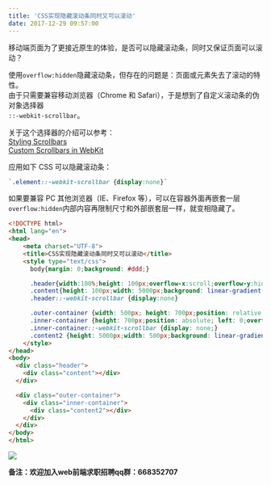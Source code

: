 ```yaml
---
title: 'CSS实现隐藏滚动条同时又可以滚动'
date: 2017-12-29 09:57:00
---   
```

移动端页面为了更接近原生的体验，是否可以隐藏滚动条，同时又保证页面可以滚动？

使用`overflow:hidden`隐藏滚动条，但存在的问题是：页面或元素失去了滚动的特性。  
由于只需要兼容移动浏览器（Chrome 和 Safari），于是想到了自定义滚动条的伪对象选择器  
`::-webkit-scrollbar`。

关于这个选择器的介绍可以参考：  
[Styling Scrollbars](https://webkit.org/blog/363/styling-scrollbars/)  
[Custom Scrollbars in WebKit](https://css-tricks.com/custom-scrollbars-in-webkit/)

应用如下 CSS 可以隐藏滚动条：

```css
`.element::-webkit-scrollbar {display:none}`
```

如果要兼容 PC 其他浏览器（IE、Firefox 等），可以在容器外面再嵌套一层`overflow:hidden`内部内容再限制尺寸和外部嵌套层一样，就变相隐藏了。

```html
<!DOCTYPE html>      
<html lang="en">      
<head>      
    <meta charset="UTF-8">      
    <title>CSS实现隐藏滚动条同时又可以滚动</title>    
    <style type="text/css">
      body{margin: 0;background: #ddd;}

      .header{width:100%;height: 100px;overflow-x:scroll;overflow-y:hidden;}
      .content{height: 100px;width: 5000px;background: linear-gradient(to right, green , blue);}
      .header::-webkit-scrollbar {display:none}

      .outer-container {width: 500px; height: 700px;position: relative;overflow: hidden;}
      .inner-container {height: 700px;position: absolute; left: 0;overflow-x: hidden;overflow-y: scroll;}
      .inner-container::-webkit-scrollbar {display: none;}
      .content2 {height: 5000px;width: 500px;background: linear-gradient(red , blue);}
    </style>     
</head>      
<body>
  <div class="header">
    <div class="content"></div>
  </div>

  <div class="outer-container">
    <div class="inner-container">
      <div class="content2"></div>
    </div>
  </div>
</body>      
</html> 
```
  
![](https://img-blog.csdn.net/20171229095627979)  

****备注**：欢迎加入web前端求职招聘qq群：**668352707****